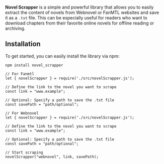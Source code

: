 **Novel Scrapper** is a simple and powerful library that allows you to easily extract the content of novels from Webnovel or FanMTL websites and save it as a `.txt` file. This can be especially useful for readers who want to download chapters from their favorite online novels for offline reading or archiving.

## Installation
To get started, you can easily install the library via npm:

```
npm install novel_scrapper
```

```
// For Fanmtl
let { novelScrapper } = require('./src/novelScrapper.js');

// Define the link to the novel you want to scrape
const link = "www.example";

// Optional: Specify a path to save the .txt file
const savePath = "path/optional";
```


```
// For Webnovel
let { novelScrapper } = require('./src/novelScrapper.js');

// Define the link to the novel you want to scrape
const link = "www.example";

// Optional: Specify a path to save the .txt file
const savePath = "path/optional";

// Start scraping
novelScrapper("webnovel", link, savePath);
```
